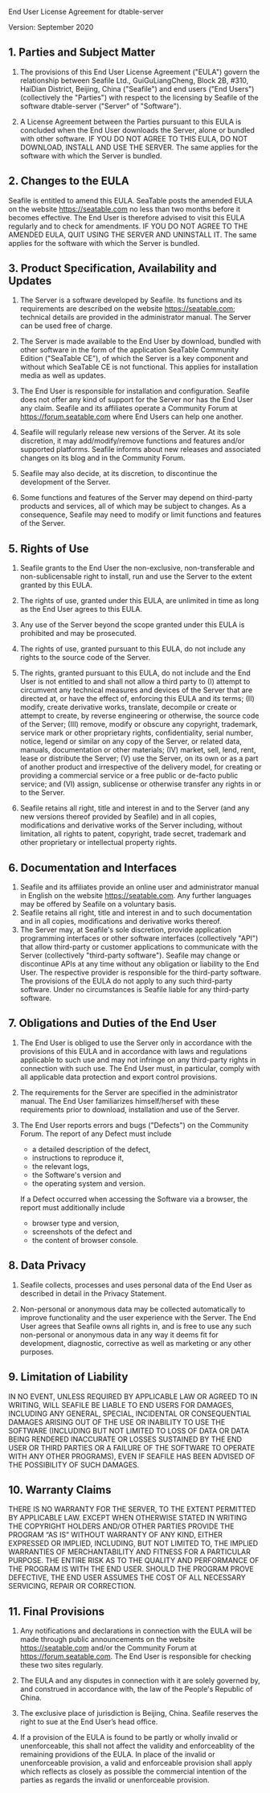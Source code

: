 End User License Agreement for dtable-server

Version: September 2020

## 1. Parties and Subject Matter
1. The provisions of this End User License Agreement ("EULA") govern the relationship between Seafile Ltd., GuiGuLiangCheng, Block 2B, #310, HaiDian District, Beijing, China ("Seafile") and end users ("End Users") (collectively the "Parties") with respect to the licensing by Seafile of the software dtable-server ("Server" of "Software").

2. A License Agreement between the Parties pursuant to this EULA is concluded when the End User downloads the Server, alone or bundled with other software. IF YOU DO NOT AGREE TO THIS EULA, DO NOT DOWNLOAD, INSTALL AND USE THE SERVER. The same applies for the software with which the Server is bundled.

## 2. Changes to the EULA
Seafile is entitled to amend this EULA. SeaTable posts the amended EULA on the website https://seatable.com no less than two months before it becomes effective. The End User is therefore advised to visit this EULA regularly and to check for amendments. IF YOU DO NOT AGREE TO THE AMENDED EULA, QUIT USING THE SERVER AND UNINSTALL IT. The same applies for the software with which the Server is bundled.

## 3. Product Specification, Availability and Updates
1. The Server is a software developed by Seafile. Its functions and its requirements are described on the website https://seatable.com; technical details are provided in the administrator manual. The Server can be used free of charge. 

2. The Server is made available to the End User by download, bundled with other software in the form of the application SeaTable Community Edition ("SeaTable CE"), of which the Server is a key component and without which SeaTable CE is not functional.  This applies for installation media as well as updates.

3. The End User is responsible for installation and configuration. Seafile does not offer any kind of support for the Server nor has the End User any claim. Seafile and its affiliates operate a Community Forum at https://forum.seatable.com where End Users can help one another.

4. Seafile will regularly release new versions of the Server. At its sole discretion, it may add/modify/remove functions and features and/or supported platforms. Seafile informs about new releases and associated changes on its blog and in the Community Forum. 

5. Seafile may also decide, at its discretion, to discontinue the development of the Server.

6. Some functions and features of the Server may depend on third-party products and services, all of which may be subject to changes. As a consequence, Seafile may need to modify or limit functions and features of the Server.

## 5. Rights of Use
1. Seafile grants to the End User the non-exclusive, non-transferable and non-sublicensable right to install, run and use the Server to the extent granted by this EULA.

2. The rights of use, granted under this EULA, are unlimited in time as long as the End User agrees to this EULA.

3. Any use of the Server beyond the scope granted under this EULA is prohibited and may be prosecuted.

4. The rights of use, granted pursuant to this EULA, do not include any rights to the source code of the Server.

5. The rights, granted pursuant to this EULA, do not include and the End User is not entitled to and shall not allow a third party to
(I) attempt to circumvent any technical measures and devices of the Server that are directed at, or have the effect of, enforcing this EULA and its terms;
(II) modify, create derivative works, translate, decompile or create or attempt to create, by reverse engineering or otherwise, the source code of the Server; 
(III) remove, modify or obscure any copyright, trademark, service mark or other proprietary rights, confidentiality, serial number, notice, legend or similar on any copy of the Server, or related data, manuals, documentation or other materials; 
(IV) market, sell, lend, rent, lease or distribute the Server;
(V) use the Server, on its own or as a part of another product and irrespective of the delivery model, for creating or providing a commercial service or a free public or de-facto public service; and
(VI) assign, sublicense or otherwise transfer any rights in or to the Server.

6. Seafile retains all right, title and interest in and to the Server (and any new versions thereof provided by Seafile) and in all copies, modifications and derivative works of the Server including, without limitation, all rights to patent, copyright, trade secret, trademark and other proprietary or intellectual property rights.


## 6. Documentation and Interfaces
1. Seafile and its affiliates provide an online user and administrator manual in English on the website https://seatable.com. Any further languages may be offered by Seafile on a voluntary basis. 
2. Seafile retains all right, title and interest in and to such documentation and in all copies, modifications and derivative works thereof.
3. The Server may, at Seafile's sole discretion, provide application programming interfaces or other software interfaces (collectively "API") that allow third-party or customer applications to communicate with the Server (collectively "third-party software"). Seafile may change or discontinue APIs at any time without any obligation or liability to the End User. The respective provider is responsible for the third-party software. The provisions of the EULA do not apply to any such third-party software. Under no circumstances is Seafile liable for any third-party software.

## 7. Obligations and Duties of the End User
1. The End User is obliged to use the Server only in accordance with the provisions of this EULA and in accordance with laws and regulations applicable to such use and may not infringe on any third-party rights in connection with such use. The End User must, in particular, comply with all applicable data protection and export control provisions.

2. The requirements for the Server are specified in the administrator manual. The End User familiarizes himself/hersef with these requirements prior to download, installation and use of the Server.

3. The End User reports errors and bugs ("Defects") on the Community Forum. The report of any Defect must include

   * a detailed description of the defect,
   * instructions to reproduce it,
   * the relevant logs,
   * the Software's version and
   * the operating system and version. 

   If a Defect occurred when accessing the Software via a browser, the report must additionally include

   * browser type and version,
   * screenshots of the defect and
   * the content of browser console.

## 8. Data Privacy
1. Seafile collects, processes and uses personal data of the End User as described in detail in the Privacy Statement.

2. Non-personal or anonymous data may be collected automatically to improve functionality and the user experience with the Server. The End User agrees that Seafile owns all rights in, and is free to use any such non-personal or anonymous data in any way it deems fit for development, diagnostic, corrective as well as marketing or any other purposes.


## 9. Limitation of Liability
IN NO EVENT, UNLESS REQUIRED BY APPLICABLE LAW OR AGREED TO IN WRITING, WILL SEAFILE BE LIABLE TO END USERS FOR DAMAGES, INCLUDING ANY GENERAL, SPECIAL, INCIDENTAL OR CONSEQUENTIAL DAMAGES ARISING OUT OF THE USE OR INABILITY TO USE THE SOFTWARE (INCLUDING BUT NOT LIMITED TO LOSS OF DATA OR DATA BEING RENDERED INACCURATE OR LOSSES SUSTAINED BY THE END USER OR THIRD PARTIES OR A FAILURE OF THE SOFTWARE TO OPERATE WITH ANY OTHER PROGRAMS), EVEN IF SEAFILE HAS BEEN ADVISED OF THE POSSIBILITY OF SUCH DAMAGES.

## 10. Warranty Claims
THERE IS NO WARRANTY FOR THE SERVER, TO THE EXTENT PERMITTED BY APPLICABLE LAW. EXCEPT WHEN OTHERWISE STATED IN WRITING THE COPYRIGHT HOLDERS AND/OR OTHER PARTIES PROVIDE THE PROGRAM “AS IS” WITHOUT WARRANTY OF ANY KIND, EITHER EXPRESSED OR IMPLIED, INCLUDING, BUT NOT LIMITED TO, THE IMPLIED WARRANTIES OF MERCHANTABILITY AND FITNESS FOR A PARTICULAR PURPOSE. THE ENTIRE RISK AS TO THE QUALITY AND PERFORMANCE OF THE PROGRAM IS WITH THE END USER. SHOULD THE PROGRAM PROVE DEFECTIVE, THE END USER ASSUMES THE COST OF ALL NECESSARY SERVICING, REPAIR OR CORRECTION.

## 11. Final Provisions

1. Any notifications and declarations in connection with the EULA will be made through public announcements on the website https://seatable.com and/or the Community Forum at https://forum.seatable.com. The End User is responsible for checking these two sites regularly.

2. The EULA and any disputes in connection with it are solely governed by, and construed in accordance with, the law of the People's Republic of China.

3. The exclusive place of jurisdiction is Beijing, China. Seafile reserves the right to sue at the End User’s head office.

4. If a provision of the EULA is found to be partly or wholly invalid or unenforceable, this shall not affect the validity and enforceablity of the remaining providions of the EULA. In place of the invalid or unenforceable provision, a valid and enforceable provision shall apply which reflects as closely as possible the commercial intention of the parties as regards the invalid or unenforceable provision.
